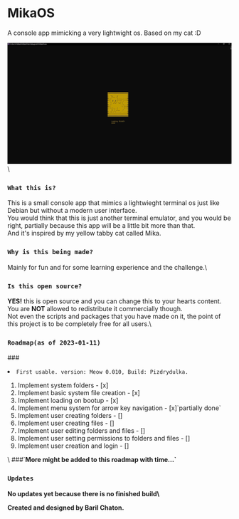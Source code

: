 # MikaOS
A console app mimicking a very lightwight os.
Based on my cat :D

![Alt text](Images/loadingSplash.jpg?raw=true "Title")\

### `What this is?`
This is a small console app that mimics a lightwieght terminal os just like Debian but without a modern user interface.\
You would think that this is just another terminal emulator, and you would be right, partially because this app will be a little bit more than that.\
And it's inspired by my yellow tabby cat called Mika.

### `Why is this being made?`
Mainly for fun and for some learning experience and the challenge.\

### `Is this open source?`
<strong>YES!</strong> this is open source and you can change this to your hearts content.\
You are <strong>NOT</strong> allowed to redistribute it commercially though.\
Not even the scripts and packages that you have made on it, the point of this project is to be completely free for all users.\

### `Roadmap(as of 2023-01-11)`
###<li> `First usable. version: Meow 0.010, Build: Pizdrydulka.`</li>
<ol>
  <li>Implement system folders - [x]</li>
  <li>Implement basic system file creation - [x]</li>
  <li>Implement loading on bootup - [x]</li>
  <li>Implement menu system for arrow key navigation - [x]`partially done`</li>
  <li>Implement user creating folders - []</li>
  <li>Implement user creating files - []</li>
  <li>Implement user editing folders and files - []</li>
  <li>Implement user setting permissions to folders and files - []</li>
  <li>Implement user creation and login - []</li>
</ol>\
###`<strong>More might be added to this roadmap with time...`

### `Updates`
No updates yet because there is no finished build\\

Created and designed by Baril Chaton.
